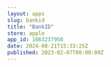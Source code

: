 ```yaml
---
layout: apps
slug: bankid
title: "BankID"
store: apple
app_id: 1663237958
date: 2024-08-21T15:33:25Z
published: 2023-02-07T08:00:00Z
---
```

